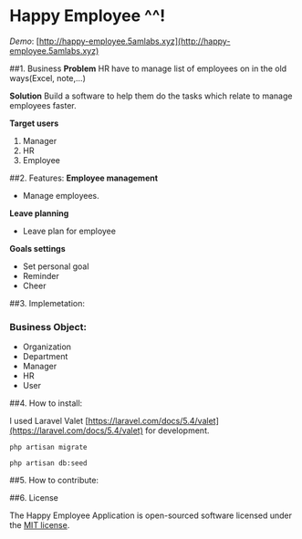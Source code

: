 Happy Employee ^^!
===================
*Demo*: [http://happy-employee.5amlabs.xyz](http://happy-employee.5amlabs.xyz)

##1. Business
**Problem**
HR have to manage list of employees on in the old ways(Excel, note,...)

**Solution**
Build a software to help them do the tasks which relate to manage employees faster.

**Target users**
 1. Manager
 2. HR
 3. Employee

##2. Features:
**Employee management**
 - Manage employees.

**Leave planning**
 - Leave plan for employee

**Goals settings**
 - Set personal goal
 - Reminder
 - Cheer

##3. Implemetation:
### Business Object:
 - Organization
 - Department
 - Manager
 - HR
 - User

##4. How to install:

I used Laravel Valet [https://laravel.com/docs/5.4/valet](https://laravel.com/docs/5.4/valet) for development.

```
php artisan migrate
```

```
php artisan db:seed
```

##5. How to contribute:

##6. License

The Happy Employee Application is open-sourced software licensed under the [MIT license](http://opensource.org/licenses/MIT).

